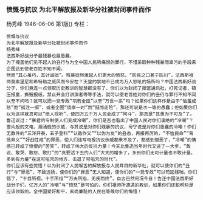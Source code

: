 ### 愤慨与抗议  为北平解放报及新华分社被封闭事件而作
杨秀峰
1946-06-06
第1版()
专栏：

    愤慨与抗议
    为北平解放报及新华分社被封闭事件而作
    杨秀峰
    法西斯好战分子最残暴也最愚蠢。
    为了掩盖他们见不起人的丑行与为全中国人民所痛恨的罪行，不惜采取种种残暴而卑污的手段来企图达到使老百姓不知不闻。
    然而“其心虽巧，其计诚拙”。残暴徒然激起人们更大的愤怒，“防民之口甚于防川”，法西斯祖师莫索里尼和希特勒之威风而今安在？天皇的禁地不已成为万人怒吼的场所吗？中国法西斯好战分子，你们竟连一点领取历史教训的智慧都没有了，你们以为封闭了报馆通讯社，打死记者，镇压报童，撕毁报纸，禁止开会打讲演者等等手法，就可以使老百姓对你们的丑行与罪行不知不闻以至不问吗？就可以把一党专政“巩若金瓯”以至“万世一系”吗？如果你们这样作是由于“恼羞成怒”而“孤注一掷”，或者企图“侥幸一时”而“挺而走险”，那还可说是次一等的愚蠢；但如果你们以为这样就真可以“绝人视听”，使四万五千万人民会成了“阿斗”，那真是“其愚为不可及”了。
    鲁迅说过：“暴君的专制使人们变成冷嘲”，你们是否也看出了中国人民对你们凄绝的“冷嘲”？雪片般的文电，潮涌般的示威，与其说是对你们残暴的抗议，毋宁说是对你们愚蠢的冷嘲！你们无数件的“三洋开泰，五子登科”“认敌作父”“以伪为友”的丑态，再接再厉的，“不恤民命”“背信弃义”“好战性成”的罪恶，使人们连写电报抗议示威都来不及了，都感到憎恶了，“冷嘲”的情感已转成了愤恨的“苦笑”，转成了伟大的反抗力量！今天比鲁迅当年时代又进了一大步，“敢说、敢哭、敢怒、敢打”的“真要活下去的人们”大大的增多了，多到你们无可计量也不敢计量。多到有力量“在这可咀咒的地方，击退了可咀咒的时代”。
    你们应该有些觉悟！以为封闭了人民喉舌的解放报与人民耳目的新华社，就可以使你们的“丑行”与“罪恶”，不致远扬，使你们的“罪恶”无人知道，使你们的“一党专政”可以苟延残喘。你们错了，“十目所视，十手所指”“万夫所指，无疾而终”，自古已然何况今日！告正中国法西斯好战分子们，亿万人的“冷嘲”与“愤怒”是可怕的，你们祖师所遭遇的教训，如果你们还聪明些是应该领取的。全中国爱好和平，素尚廉耻的人民在等候你们的悔悟！

